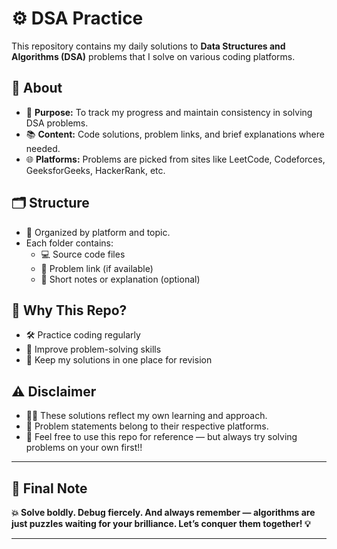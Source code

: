 # ⚙️ DSA Practice

This repository contains my daily solutions to **Data Structures and Algorithms (DSA)** problems that I solve on various coding platforms.

## 📌 About

- 🎯 **Purpose:** To track my progress and maintain consistency in solving DSA problems.
- 📚 **Content:** Code solutions, problem links, and brief explanations where needed.
- 🌐 **Platforms:** Problems are picked from sites like LeetCode, Codeforces, GeeksforGeeks, HackerRank, etc.

## 🗂️ Structure

- 🧩 Organized by platform and topic.
- Each folder contains:
  - 💻 Source code files  
  - 🔗 Problem link (if available)  
  - 📝 Short notes or explanation (optional)

## 🤔 Why This Repo?

- 🛠️ Practice coding regularly  
- 🧠 Improve problem-solving skills  
- 📁 Keep my solutions in one place for revision

## ⚠️ Disclaimer

- 🧑‍💻 These solutions reflect my own learning and approach.  
- 📝 Problem statements belong to their respective platforms.  
- 🙌 Feel free to use this repo for reference — but always try solving problems on your own first!!

---

## 🚀 Final Note

**💥 Solve boldly. Debug fiercely. And always remember — algorithms are just puzzles waiting for your brilliance. Let’s conquer them together! 💡**

---
